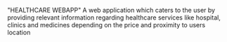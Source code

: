 "HEALTHCARE WEBAPP"
A web application which caters to the user by providing relevant information regarding healthcare services like hospital, clinics and medicines depending on the price and proximity to users location
